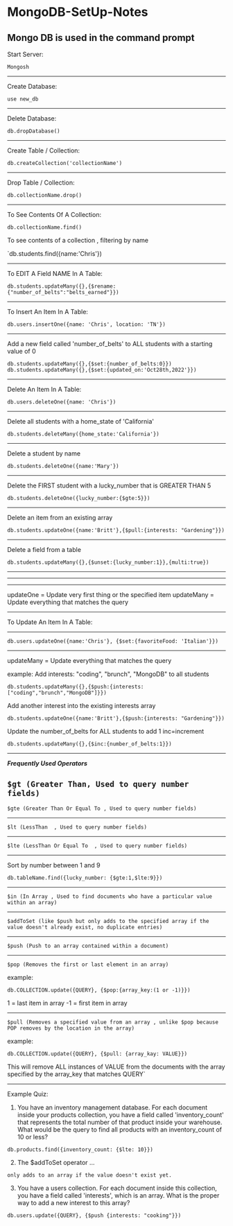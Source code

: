 # MongoDB-SetUp-Notes

Mongo DB is used in the command prompt 
---------------------------------------
Start Server:

`Mongosh`

---------------------------------------

Create Database:

`use new_db`

---------------------------------------

Delete Database:

`db.dropDatabase()`

---------------------------------------

Create Table / Collection:

`db.createCollection('collectionName')`

---------------------------------------

Drop Table / Collection:

`db.collectionName.drop()`

---------------------------------------

To See Contents Of A Collection:

`db.collectionName.find()`

To see contents of a collection , filtering by name

`db.students.find({name:'Chris'})

---------------------------------------


To EDIT A Field NAME In A Table:

`db.students.updateMany({},{$rename:{"number_of_belts":"belts_earned"}})`

---------------------------------------

To Insert An Item In A Table:

`db.users.insertOne({name: 'Chris', location: 'TN'})`

---------------------------------------

Add a new field called 'number_of_belts' to ALL students with a starting value of 0

`db.students.updateMany({},{$set:{number_of_belts:0}})`
`db.students.updateMany({},{$set:{updated_on:'Oct28th,2022'}})`

---------------------------------------

Delete An Item In A Table:

`db.users.deleteOne({name: 'Chris'})`

---------------------------------------

Delete all students with a home_state of 'California'

`db.students.deleteMany({home_state:'California'})`

---------------------------------------

Delete a student by name

`db.students.deleteOne({name:'Mary'})`

---------------------------------------


Delete the FIRST student with a lucky_number that is GREATER THAN 5

`db.students.deleteOne({lucky_number:{$gte:5}})`

---------------------------------------

Delete an item from an existing array

`db.students.updateOne({name:'Britt'},{$pull:{interests: "Gardening"}})`

---------------------------------------


Delete a field from a table

`db.students.updateMany({},{$unset:{lucky_number:1}},{multi:true})`

---------------------------------------
---------------------------------------
---------------------------------------

updateOne = Update very first thing or the specified item
updateMany = Update everything that matches the query

---------------------------------------
To Update An Item In A Table:


---------------------------------------

`db.users.updateOne({name:'Chris'}, {$set:{favoriteFood: 'Italian'}})`

---------------------------------------

updateMany = Update everything that matches the query

example: Add interests: "coding", "brunch", "MongoDB" to all students

`db.students.updateMany({},{$push:{interests:["coding","brunch","MongoDB"]}})`

Add another interest into the existing interests array

`db.students.updateOne({name:'Britt'},{$push:{interests: "Gardening"}})`

Update the number_of_belts for ALL students to add 1
inc=increment

`db.students.updateMany({},{$inc:{number_of_belts:1}})`

---------------------------------------


*****Frequently Used Operators*****

`$gt (Greater Than, Used to query number fields)`
-----------------------------------------------------------------------------------

`$gte (Greater Than Or Equal To , Used to query number fields)`

-----------------------------------------------------------------------------------

`$lt (LessThan  , Used to query number fields)`

-----------------------------------------------------------------------------------

`$lte (LessThan Or Equal To  , Used to query number fields)`

-----------------------------------------------------------------------------------

Sort by number between 1 and 9 

`db.tableName.find({lucky_number: {$gte:1,$lte:9}})`

-----------------------------------------------------------------------------------


`$in (In Array , Used to find documents who have a particular value within an array)`

-----------------------------------------------------------------------------------


`$addToSet (like $push but only adds to the specified array if the value doesn't already exist, no duplicate entries)`

-----------------------------------------------------------------------------------


`$push (Push to an array contained within a document)`

-----------------------------------------------------------------------------------

`$pop (Removes the first or last element in an array)`

example: 

`db.COLLECTION.update({QUERY}, {$pop:{array_key:(1 or -1)}})`

1 = last item in array
-1 = first item in array

-----------------------------------------------------------------------------------

`$pull (Removes a specified value from an array , unlike $pop because POP removes by the location in the array)`

example: 

`db.COLLECTION.update({QUERY}, {$pull: {array_kay: VALUE}})`

This will remove ALL instances of VALUE from the documents with the array specified by the array_key that matches QUERY`


-------------------------------------------------------------------------------------------------------------------------------------------------------

Example Quiz:


1. You have an inventory management database. For each document inside your products collection, you have a field called 'inventory_count' that represents the total number of that product inside your warehouse. What would be the query to find all products with an inventory_count of 10 or less?

`db.products.find({inventory_count: {$lte: 10}})`

2. The $addToSet operator ...

`only adds to an array if the value doesn't exist yet.`

3. You have a users collection. For each document inside this collection, you have a field called 'interests', which is an array. What is the proper way to add a new interest to this array?

`db.users.update({QUERY}, {$push {interests: "cooking"}})`



